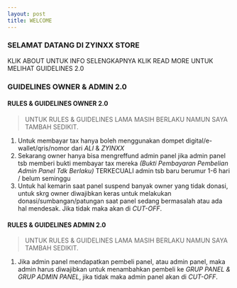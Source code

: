 ```yaml
---
layout: post
title: WELCOME
---
```

### SELAMAT DATANG DI ZYINXX STORE
KLIK ABOUT UNTUK INFO SELENGKAPNYA
KLIK READ MORE UNTUK MELIHAT GUIDELINES 2.0

### GUIDELINES OWNER & ADMIN 2.0

#### RULES & GUIDELINES OWNER 2.0

> UNTUK RULES & GUIDELINES LAMA MASIH BERLAKU NAMUN SAYA TAMBAH SEDIKIT. 

1. Untuk membayar tax hanya boleh menggunakan dompet digital/e-wallet/qris/nomor dari *ALI* & *ZYINXX*
2. Sekarang owner hanya bisa mengreffund admin panel jika admin panel tsb memberi bukti membayar tax mereka *(Bukti Pembayaran Pembelian Admin Panel Tdk Berlaku)* TERKECUALI admin tsb baru berumur 1-6 hari / belum seminggu
3. Untuk hal kemarin saat panel suspend banyak owner yang tidak donasi, untuk skrg owner diwajibkan keras untuk melakukan donasi/sumbangan/patungan saat panel sedang bermasalah atau ada hal mendesak. Jika tidak maka akan di *CUT-OFF*.


#### RULES & GUIDELINES ADMIN 2.0

> UNTUK RULES & GUIDELINES LAMA MASIH BERLAKU NAMUN SAYA TAMBAH SEDIKIT. 

1. Jika admin panel mendapatkan pembeli panel, atau admin panel, maka admin harus diwajibkan untuk menambahkan pembeli ke *GRUP PANEL & GRUP ADMIN PANEL*, jika tidak maka admin panel akan di *CUT-OFF*.


